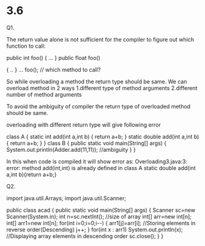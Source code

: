 # 3.6


Q1.

The return value alone is not sufficient for the compiler to figure out which function to call:

public int foo() 
{
  ...
} 
public float foo() 

{
  ..
} 
  ... 
foo();     // which method to call? 

So while overloading a method the return type should be same. We can overload method in 2 ways 
1.different type of method arguments 
2.different number of method arguments

To avoid the ambiguity of compiler the return type of overloaded method should be same.

overloading with different return type will give following error

class A
{ 
  static int add(int a,int b)
  {
    return a+b;
  } 
  static double add(int a,int b)
  {
    return a+b;
  } 
} 
class B
{
  public static void main(String[] args)
  { 
    System.out.println(Adder.add(11,11));     //ambiguity 
  }
} 

In this when code is compiled it will show error as: 
Overloading3.java:3: error: method add(int,int) is already defined in class A static double add(int a,int b){return a+b;}

Q2.

import java.util.Arrays; import java.util.Scanner;

public class acad { public static void main(String[] args) { Scanner sc=new Scanner(System.in); int n=sc.nextInt(); //size of array int[] arr=new int[n]; int[] arr1=new int[n]; for(int i=0;i=0;i--) { arr1[j]=arr[i]; //Storing elements in reverse order(Descending) j++; } for(int x : arr1) System.out.println(x); //Displaying array elements in descending order sc.close(); } }
